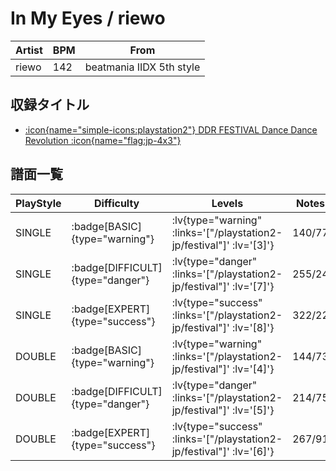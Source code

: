 # In My Eyes / riewo

|Artist|BPM|From|
|------|---|----|
|riewo|142|beatmania IIDX 5th style|

## 収録タイトル

- [ :icon{name="simple-icons:playstation2"} DDR FESTIVAL Dance Dance Revolution :icon{name="flag:jp-4x3"} ](/playstation2-jp/festival)

## 譜面一覧

|PlayStyle|Difficulty|Levels|Notes|Movie|
|---------|----------|------|-----|-----|
|SINGLE| :badge[BASIC]{type="warning"} | :lv{type="warning" :links='["/playstation2-jp/festival"]' :lv='[3]'} |140/77||
|SINGLE| :badge[DIFFICULT]{type="danger"} | :lv{type="danger" :links='["/playstation2-jp/festival"]' :lv='[7]'} |255/24||
|SINGLE| :badge[EXPERT]{type="success"} | :lv{type="success" :links='["/playstation2-jp/festival"]' :lv='[8]'} |322/22||
|DOUBLE| :badge[BASIC]{type="warning"} | :lv{type="warning" :links='["/playstation2-jp/festival"]' :lv='[4]'} |144/73||
|DOUBLE| :badge[DIFFICULT]{type="danger"} | :lv{type="danger" :links='["/playstation2-jp/festival"]' :lv='[5]'} |214/75||
|DOUBLE| :badge[EXPERT]{type="success"} | :lv{type="success" :links='["/playstation2-jp/festival"]' :lv='[6]'} |267/91||
